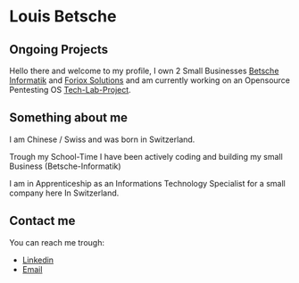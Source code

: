 # Louis Betsche

## Ongoing Projects

Hello there and welcome to my profile, I own 2 Small Businesses [Betsche Informatik](https://www.betsche-informatik.ch)
and [Foriox Solutions](https://www.foriox-solutions.net) and am currently working on an Opensource Pentesting OS
[Tech-Lab-Project](https://github.com/Tech-LAB-Project/Tech-LAB).

## Something about me

I am Chinese / Swiss and was born in Switzerland.

Trough my School-Time I have been actively coding and building my small Business (Betsche-Informatik)

I am in Apprenticeship as an Informations Technology Specialist for a small company here In Switzerland.

## Contact me

You can reach me trough:
- [Linkedin](https://www.linkedin.com/in/louis-betsche/?locale=en_US)
- [Email](mailto:louis.betsche@outlook.com)

